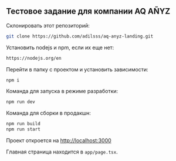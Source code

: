 ## Тестовое задание для компании AQ AÑYZ

Склонировать этот репозиторий:

```bash
git clone https://github.com/adilsss/aq-anyz-landing.git
```

Установить nodejs и npm, если их еще нет:

```bash
https://nodejs.org/en
```

Перейти в папку с проектом и установить зависимости:

```bash
npm i
```

Команда для запуска в режиме разработки:

```bash
npm run dev
```

Команда для сборки в продакшн:

```bash
npm run build
npm run start
```

Проект откроется на [http://localhost:3000](http://localhost:3000)

Главная страница находится в `app/page.tsx`.

